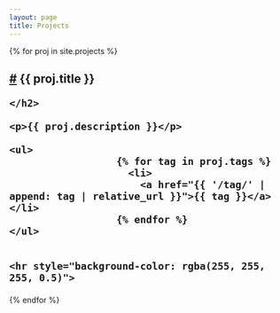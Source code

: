 ```yaml
---
layout: page
title: Projects
---
```


<style>
  .truncate {
    /* display: inline-block; */
    white-space: nowrap;
    overflow: hidden;
    text-overflow: ellipsis;
    /* max-width: 400px;  */
    max-width: 100%;
  }
</style>

{% for proj in site.projects %}
  <div class="link-item">
    <h2>
      <a href="#{{ proj.title | slugify }}">#</a>
      {{ proj.title }}

    </h2>

    <p>{{ proj.description }}</p>

    <ul>
                      {% for tag in proj.tags %}
                        <li>
                          <a href="{{ '/tag/' | append: tag | relative_url }}">{{ tag }}</a></li>
                      {% endfor %}
    </ul>


    <hr style="background-color: rgba(255, 255, 255, 0.5)">
  </div>
{% endfor %}
